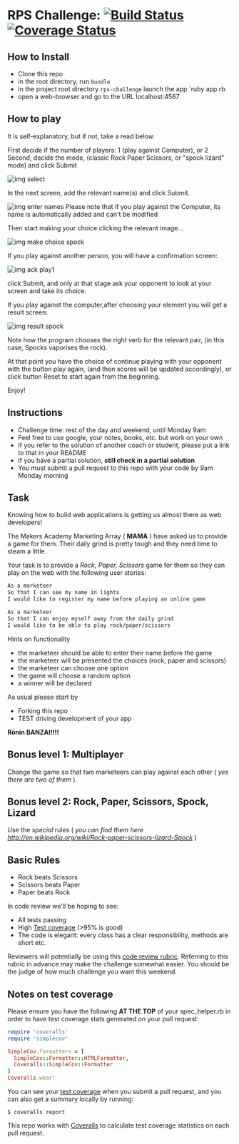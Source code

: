 # RPS Challenge: [![Build Status](https://travis-ci.org/makersacademy/rps-challenge.svg?branch=master)](https://travis-ci.org/makersacademy/rps-challenge)[![Coverage Status](https://coveralls.io/repos/github/tigretoncio/rps-challenge/badge.svg?branch=master)](https://coveralls.io/github/tigretoncio/rps-challenge?branch=master)

How to Install
-------
- Clone this repo
- in the root directory, run `bundle`
- in the project root directory `rps-challenge` launch the app `ruby app.rb
- open a web-browser and go to the URL localhost:4567

How to play
-------
It is self-explanatory, but if not, take a read below.

First decide if the number of players: 1 (play against Computer), or 2
Second, decide the mode, (classic Rock Paper Scissors, or "spock lizard" mode) and click Submit

![img select](https://onedrive.live.com/redir?resid=FB615305C40D0298!1986&authkey=!AJOEi1wANvZYTmI&v=3&ithint=photo%2cpng)



In the next screen, add the relevant name(s) and click Submit.

![img enter names](https://onedrive.live.com/redir?resid=FB615305C40D0298!1987&authkey=!AIb1RCT0175xgJo&v=3&ithint=photo%2cpng)
Please note that if you play against the Computer, its name is automatically added and can't be modified

Then start making your choice clicking the relevant image...

![img make choice spock](https://onedrive.live.com/redir?resid=FB615305C40D0298!1980&authkey=!AHYfw_Cbv5LLW3M&v=3&ithint=photo%2cpng)

If you play against another person, you will have a confirmation screen:

![img ack play1](https://onedrive.live.com/redir?resid=FB615305C40D0298!1979&authkey=!AOrHlny_rFKm9hM&v=3&ithint=photo%2cpng)

click Submit, and only at that stage ask your opponent to look at your screen and take its choice.

If you play against the computer,after choosing your element you will get a result screen:

![img result spock](https://fd5m4a.bn1301.livefilestore.com/y3phmNBL-g8rMJzjF5syOE9LwbDF018VwcJwSuQrxDg0mkSNIwFheErCBfbGGzVlr8tJO-ao-jO1Smk8QoOscJ3ER5cz2V6P4kil2oxPGIyEalv2aJKdvGXYDqh0XVZwcR-aTFi85cvKrMQ9odJROq9QS0bnXfMEOv6LPPkwU1-9Vc/2016-05-02%20%2819%29.png?psid=1)

Note how the program chooses the right verb for the relevant pair, (in this case, Spocks vaporises the rock).

At that point you have the choice of continue playing with your opponent with the button play again, (and then scores will be updated accordingly), or click button Reset to start again from the beginning.

Enjoy!




Instructions
-------

* Challenge time: rest of the day and weekend, until Monday 9am
* Feel free to use google, your notes, books, etc. but work on your own
* If you refer to the solution of another coach or student, please put a link to that in your README
* If you have a partial solution, **still check in a partial solution**
* You must submit a pull request to this repo with your code by 9am Monday morning

Task
----

Knowing how to build web applications is getting us almost there as web developers!

The Makers Academy Marketing Array ( **MAMA** ) have asked us to provide a game for them. Their daily grind is pretty tough and they need time to steam a little.

Your task is to provide a _Rock, Paper, Scissors_ game for them so they can play on the web with the following user stories:

```sh
As a marketeer
So that I can see my name in lights
I would like to register my name before playing an online game

As a marketeer
So that I can enjoy myself away from the daily grind
I would like to be able to play rock/paper/scissors
```

Hints on functionality

- the marketeer should be able to enter their name before the game
- the marketeer will be presented the choices (rock, paper and scissors)
- the marketeer can choose one option
- the game will choose a random option
- a winner will be declared


As usual please start by

* Forking this repo
* TEST driving development of your app

**Rōnin BANZAI!!!!**

## Bonus level 1: Multiplayer

Change the game so that two marketeers can play against each other ( _yes there are two of them_ ).

## Bonus level 2: Rock, Paper, Scissors, Spock, Lizard

Use the _special_ rules ( _you can find them here http://en.wikipedia.org/wiki/Rock-paper-scissors-lizard-Spock_ )

## Basic Rules

- Rock beats Scissors
- Scissors beats Paper
- Paper beats Rock

In code review we'll be hoping to see:

* All tests passing
* High [Test coverage](https://github.com/makersacademy/course/blob/master/pills/test_coverage.md) (>95% is good)
* The code is elegant: every class has a clear responsibility, methods are short etc.

Reviewers will potentially be using this [code review rubric](docs/review.md).  Referring to this rubric in advance may make the challenge somewhat easier.  You should be the judge of how much challenge you want this weekend.

Notes on test coverage
----------------------

Please ensure you have the following **AT THE TOP** of your spec_helper.rb in order to have test coverage stats generated
on your pull request:

```ruby
require 'coveralls'
require 'simplecov'

SimpleCov.formatters = [
  SimpleCov::Formatter::HTMLFormatter,
  Coveralls::SimpleCov::Formatter
]
Coveralls.wear!
```

You can see your [test coverage](https://github.com/makersacademy/course/blob/master/pills/test_coverage.md) when you submit a pull request, and you can also get a summary locally by running:

```
$ coveralls report
```

This repo works with [Coveralls](https://coveralls.io/) to calculate test coverage statistics on each pull request.


